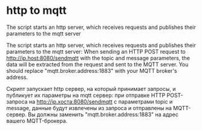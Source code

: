 # http to mqtt
 The script starts an http server, which receives requests and publishes their parameters to the mqtt server

The script starts an http server, which receives requests and publishes their parameters to the mqtt server:
When sending an HTTP POST request to http://ip.host:8080/sendmqtt with the topic and message parameters,
the data will be extracted from the request and sent to the MQTT server.
You should replace "mqtt.broker.address:1883" with your MQTT broker's address.

Скрипт запускает http сервер, на который принимает запросы, и публикует их параметры на mqtt  сервер:
при отправке HTTP POST-запроса на http://ip.хоста:8080/sendmqtt с параметрами topic и message,
данные будут извлечены из запроса и отправлены на MQTT-сервер. 
Вы должны заменить "mqtt.broker.address:1883" на адрес вашего MQTT-брокера.	